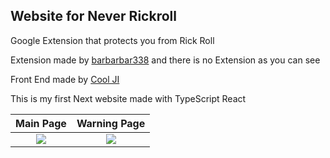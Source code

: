 ## Website for Never Rickroll

Google Extension that protects you from Rick Roll

Extension made by [barbarbar338](https://github.com/barbarbar338) and there is no Extension as you can see

Front End made by [Cool JI](https://github.com/JIPrettyCool)

This is my first Next website made with TypeScript React

Main Page            |  Warning Page
:-------------------------:|:-------------------------:
![](https://ji.is-pretty.cool/8WgxxsQ.png)  |  ![](https://ji.is-pretty.cool/8qMyXPa.png)